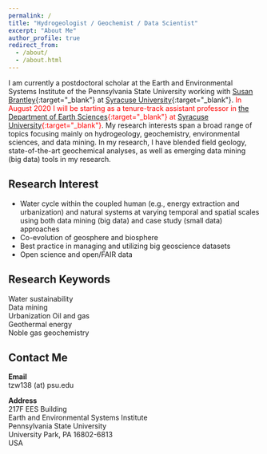 ```yaml
---
permalink: /
title: "Hydrogeologist / Geochemist / Data Scientist"
excerpt: "About Me"
author_profile: true
redirect_from:
  - /about/
  - /about.html
---
```


I am currently a postdoctoral scholar at the Earth and Environmental Systems Institute of the Pennsylvania State University working with [Susan Brantley](https://brantley.psu.edu){:target="_blank"} at [Syracuse University](https://www.syracuse.edu){:target="_blank"}. <span style="color:red">In August 2020 I will be starting as a tenure-track assistant professor in [the Department of Earth Sciences](http://earthsciences.syr.edu){:target="_blank"} at [Syracuse University](https://www.syracuse.edu){:target="_blank"}</span>. My research interests span a broad range of topics focusing mainly on hydrogeology, geochemistry, environmental sciences, and data mining. In my research, I have blended field geology, state-of-the-art geochemical analyses, as well as emerging data mining (big data) tools in my research.

## Research Interest

* Water cycle within the coupled human (e.g., energy extraction and urbanization) and natural systems at varying temporal and spatial scales using both data mining (big data) and case study (small data) approaches
* Co-evolution of geosphere and biosphere
* Best practice in managing and utilizing big geoscience datasets
* Open science and open/FAIR data

## Research Keywords

Water sustainability  
Data mining  
Urbanization
Oil and gas  
Geothermal energy  
Noble gas geochemistry  

## Contact Me

**Email**  
tzw138 (at) psu.edu

**Address**  
217F EES Building  
Earth and Environmental Systems Institute  
Pennsylvania State University  
University Park, PA 16802-6813  
USA
